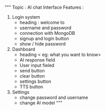 """
Topic : AI chat Interface
Features :
1. Login system
    - heading : welcome to <name of app>
    - username and password 
    - connection with MongoDB
    - signup and login button
    - show / hide password
2. Dashboard
    - heading < eg: what you want to know>
    - AI response field
    - User input fieled
    - send button
    - clear button
    - settings button
    - TTS button
3. Settings
    - change password and username
    - change AI model
"""
